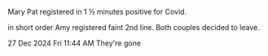 Mary Pat registered in 1 ½ minutes positive for Covid.

in short order Amy registered faint 2nd line. Both couples decided to leave.

 27 Dec 2024 Fri 11:44 AM They're gone
